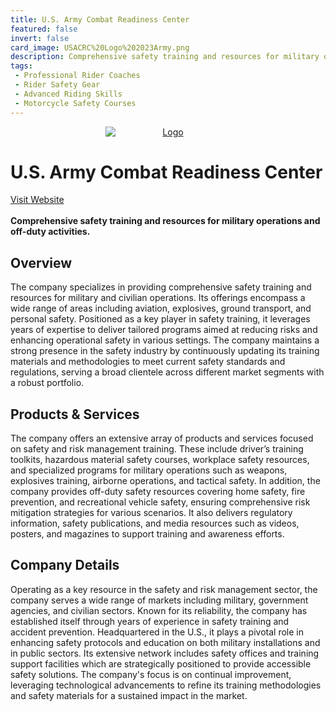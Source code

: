```yaml
---
title: U.S. Army Combat Readiness Center
featured: false
invert: false
card_image: USACRC%20Logo%202023Army.png
description: Comprehensive safety training and resources for military operations and off-duty activities.
tags: 
 - Professional Rider Coaches
 - Rider Safety Gear
 - Advanced Riding Skills
 - Motorcycle Safety Courses
---
```


<div align="center">
<a href="https://safety.army.mil/OFF-DUTY/PMV-2-Motorcycles/Training">
<img src="USACRC%20Logo%202023Army.png" alt="Logo" style="min-width: 200px; max-width: 600px; height: auto;" >
</a>
</div>

# U.S. Army Combat Readiness Center
<a href="https://safety.army.mil/OFF-DUTY/PMV-2-Motorcycles/Training">Visit Website</a>
<br>
<br>
**Comprehensive safety training and resources for military operations and off-duty activities.**

## Overview
The company specializes in providing comprehensive safety training and resources for military and civilian operations. Its offerings encompass a wide range of areas including aviation, explosives, ground transport, and personal safety. Positioned as a key player in safety training, it leverages years of expertise to deliver tailored programs aimed at reducing risks and enhancing operational safety in various settings. The company maintains a strong presence in the safety industry by continuously updating its training materials and methodologies to meet current safety standards and regulations, serving a broad clientele across different market segments with a robust portfolio.
## Products & Services 
The company offers an extensive array of products and services focused on safety and risk management training. These include driver’s training toolkits, hazardous material safety courses, workplace safety resources, and specialized programs for military operations such as weapons, explosives training, airborne operations, and tactical safety. In addition, the company provides off-duty safety resources covering home safety, fire prevention, and recreational vehicle safety, ensuring comprehensive risk mitigation strategies for various scenarios. It also delivers regulatory information, safety publications, and media resources such as videos, posters, and magazines to support training and awareness efforts.
## Company Details 
Operating as a key resource in the safety and risk management sector, the company serves a wide range of markets including military, government agencies, and civilian sectors. Known for its reliability, the company has established itself through years of experience in safety training and accident prevention. Headquartered in the U.S., it plays a pivotal role in enhancing safety protocols and education on both military installations and in public sectors. Its extensive network includes safety offices and training support facilities which are strategically positioned to provide accessible safety solutions. The company's focus is on continual improvement, leveraging technological advancements to refine its training methodologies and safety materials for a sustained impact in the market.

